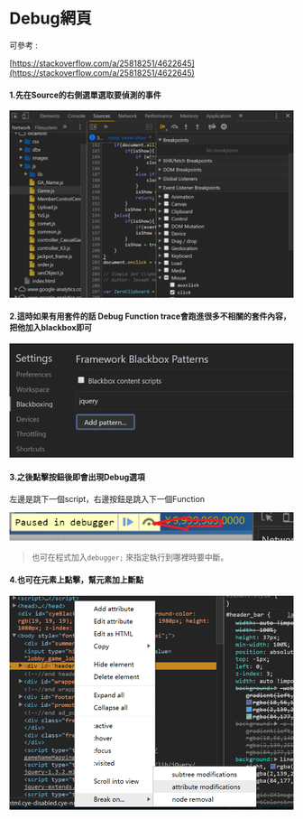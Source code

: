 # Debug網頁

可參考 :

[https://stackoverflow.com/a/25818251/4622645](https://stackoverflow.com/a/25818251/4622645)

#### 1.先在Source的右側選單選取要偵測的事件

![](/assets/df1.png)

#### 2.這時如果有用套件的話 Debug Function trace會跑進很多不相關的套件內容，把他加入blackbox即可

![](/assets/df.png)

#### 3.之後點擊按鈕後即會出現Debug選項

左邊是跳下一個script，右邊按鈕是跳入下一個Function

![](/assets/df3.png)

> 也可在程式加入`debugger;` 來指定執行到哪裡時要中斷。



#### 4.也可在元素上點擊，幫元素加上斷點

![](/assets/df4.png)



